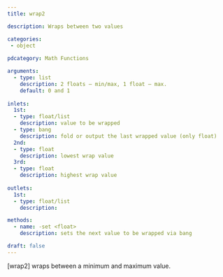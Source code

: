 ```yaml
---
title: wrap2

description: Wraps between two values

categories:
 - object
 
pdcategory: Math Functions

arguments:
  - type: list
    description: 2 floats — min/max, 1 float — max.
    default: 0 and 1
  
inlets:
  1st:
  - type: float/list
    description: value to be wrapped
  - type: bang
    description: fold or output the last wrapped value (only float)
  2nd:
  - type: float
    description: lowest wrap value
  3rd:
  - type: float
    description: highest wrap value
    
outlets:
  1st:
  - type: float/list
    description:

methods:
  - name: -set <float>
    description: sets the next value to be wrapped via bang

draft: false
---
```


[wrap2] wraps between a minimum and maximum value.
